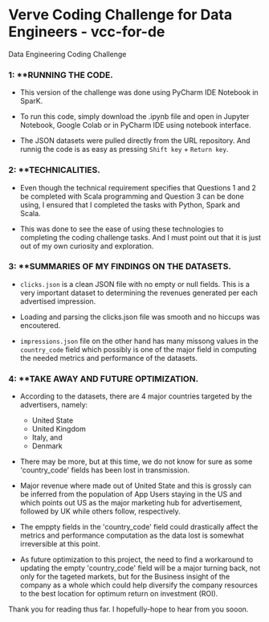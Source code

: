 # Verve Coding Challenge for Data Engineers - vcc-for-de

Data Engineering Coding Challenge


### 1: **RUNNING THE CODE.

* This version of the challenge was done using PyCharm IDE Notebook in SparK.

* To run this code, simply download the .ipynb file and open in Jupyter Notebook, Google Colab or in PyCharm IDE using notebook interface.

* The JSON datasets were pulled directly from the URL repository. And runnig the code is as easy as pressing `Shift key` + `Return key`.


### 2: **TECHNICALITIES.

* Even though the technical requirement specifies that Questions 1 and 2 be completed with Scala programming and Question 3 can be done using, I ensured
  that I completed the tasks with Python, Spark and Scala. 
  
* This was done to see the ease of using these technologies to completing the coding challenge tasks. And I must point out that it is just out of my own 
  curiosity and exploration.
  
  
### 3: **SUMMARIES OF MY FINDINGS ON THE DATASETS.

* `clicks.json` is a clean JSON file with no empty or null fields. This is a very important dataset to determining the revenues generated per each advertised
impression.

* Loading and parsing the clicks.json file was smooth and no hiccups was encoutered.

* `impressions.json` file on the other hand has many missong values in the `country_code` field which possibly is one of the major field in computing the needed
  metrics and performance of the datasets.
  

### 4: **TAKE AWAY AND FUTURE OPTIMIZATION.

* According to the datasets, there are 4 major countries targeted by the advertisers, namely:
  
  * United State
  * United Kingdom
  * Italy, and
  * Denmark

* There may be more, but at this time, we do not know for sure as some 'country_code' fields has been lost in transmission.

* Major revenue where made out of United State and this is grossly can be inferred from the population of App Users staying in the US and which points out US as 
  the major marketing hub for advertisement, followed by UK while others follow, respectively.

* The emppty fields in the 'country_code' field could drastically affect the metrics and performance computation as the data lost is somewhat irreversible 
  at this point.
  
* As future optimization to this project, the need to find a workaround to updating the empty 'country_code' field will be a major turning back, not only for
  the tageted markets, but for the Business insight of the company as a whole which could help diversify the company resources to the best location for optimum
  return on investment (ROI).

Thank you for reading thus far. I hopefully-hope to hear from you sooon. 

  
